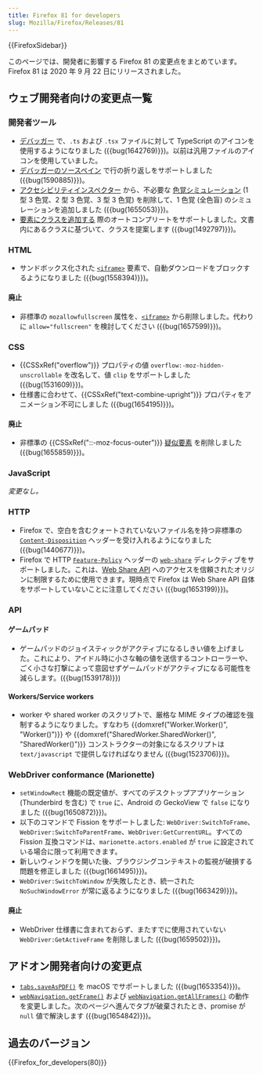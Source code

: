 ```yaml
---
title: Firefox 81 for developers
slug: Mozilla/Firefox/Releases/81
---
```


{{FirefoxSidebar}}

このページでは、開発者に影響する Firefox 81 の変更点をまとめています。Firefox 81 は 2020 年 9 月 22 日にリリースされました。

## ウェブ開発者向けの変更点一覧

### 開発者ツール

- [デバッガー](/ja/docs/Tools/Debugger) で、`.ts` および `.tsx` ファイルに対して TypeScript のアイコンを使用するようになりました ({{bug(1642769)}})。以前は汎用ファイルのアイコンを使用していました。
- [デバッガーのソースペイン](/ja/docs/Tools/Debugger/UI_Tour#Source_pane) で行の折り返しをサポートしました ({{bug(1590885)}})。
- [アクセシビリティインスペクター](/ja/docs/Tools/Accessibility_inspector) から、不必要な [色覚シミュレーション](/ja/docs/Tools/Accessibility_inspector/Simulation) (1 型 3 色覚、2 型 3 色覚、3 型 3 色覚) を削除して、1 色覚 (全色盲) のシミュレーションを追加しました ({{bug(1655053)}})。
- [要素にクラスを追加する](/ja/docs/Tools/Page_Inspector/How_to/Examine_and_edit_CSS#Viewing_and_changing_classes_on_an_element) 際のオートコンプリートをサポートしました。文書内にあるクラスに基づいて、クラスを提案します ({{bug(1492797)}})。

### HTML

- サンドボックス化された [`<iframe>`](/ja/docs/Web/HTML/Element/iframe) 要素で、自動ダウンロードをブロックするようになりました ({{bug(1558394)}})。

#### 廃止

- 非標準の `mozallowfullscreen` 属性を、[`<iframe>`](/ja/docs/Web/HTML/Element/iframe) から削除しました。代わりに `allow="fullscreen"` を検討してください ({{bug(1657599)}})。

### CSS

- {{CSSxRef("overflow")}} プロパティの値 `overflow:-moz-hidden-unscrollable` を改名して、値 `clip` をサポートしました ({{bug(1531609)}})。
- 仕様書に合わせて、{{CSSxRef("text-combine-upright")}} プロパティをアニメーション不可にしました ({{bug(1654195)}})。

#### 廃止

- 非標準の {{CSSxRef("::-moz-focus-outer")}} [疑似要素](/ja/docs/Web/CSS/Pseudo-elements) を削除しました ({{bug(1655859)}})。

### JavaScript

_変更なし。_

### HTTP

- Firefox で、空白を含むクォートされていないファイル名を持つ非標準の [`Content-Disposition`](/ja/docs/Web/HTTP/Headers/Content-Disposition) ヘッダーを受け入れるようになりました ({{bug(1440677)}})。
- Firefox で HTTP [`Feature-Policy`](/ja/docs/Web/HTTP/Headers/Feature-Policy) ヘッダーの [`web-share`](/ja/docs/Web/HTTP/Headers/Feature-Policy/web-share) ディレクティブをサポートしました。これは、[Web Share API](/ja/docs/Web/API/Navigator/share) へのアクセスを信頼されたオリジンに制限するために使用できます。現時点で Firefox は Web Share API 自体をサポートしていないことに注意してください ({{bug(1653199)}})。

### API

#### ゲームパッド

- ゲームパッドのジョイスティックがアクティブになるしきい値を上げました。これにより、アイドル時に小さな軸の値を送信するコントローラーや、ごく小さな打撃によって意図せずゲームパッドがアクティブになる可能性を減らします。({{bug(1539178)}})

#### Workers/Service workers

- worker や shared worker のスクリプトで、厳格な MIME タイプの確認を強制するようになりました。すなわち {{domxref("Worker.Worker()", "Worker()")}} や {{domxref("SharedWorker.SharedWorker()", "SharedWorker()")}} コンストラクターの対象になるスクリプトは `text/javascript` で提供しなければなりません ({{bug(1523706)}})。

### WebDriver conformance (Marionette)

- `setWindowRect` 機能の既定値が、すべてのデスクトップアプリケーション (Thunderbird を含む) で `true` に、Android の GeckoView で `false` になりました ({{bug(1650872)}})。
- 以下のコマンドで Fission をサポートしました: `WebDriver:SwitchToFrame`、`WebDriver:SwitchToParentFrame`、`WebDriver:GetCurrentURL`。すべての Fission 互換コマンドは、`marionette.actors.enabled` が `true` に設定されている場合に限って利用できます。
- 新しいウィンドウを開いた後、ブラウジングコンテキストの監視が破損する問題を修正しました ({{bug(1661495)}})。
- `WebDriver:SwitchToWindow` が失敗したとき、統一された `NoSuchWindowError` が常に返るようになりました ({{bug(1663429)}})。

#### 廃止

- WebDriver 仕様書に含まれておらず、またすでに使用されていない `WebDriver:GetActiveFrame` を削除しました ({{bug(1659502)}})。

## アドオン開発者向けの変更点

- [`tabs.saveAsPDF()`](/ja/docs/Mozilla/Add-ons/WebExtensions/API/tabs/saveAsPDF) を macOS でサポートしました ({{bug(1653354)}})。
- [`webNavigation.getFrame()`](/ja/docs/Mozilla/Add-ons/WebExtensions/API/webNavigation/getFrame) および [`webNavigation.getAllFrames()`](/ja/docs/Mozilla/Add-ons/WebExtensions/API/webNavigation/getAllFrames) の動作を変更しました。次のページへ進んでタブが破棄されたとき、promise が `null` 値で解決します ({{bug(1654842)}})。

## 過去のバージョン

{{Firefox_for_developers(80)}}
